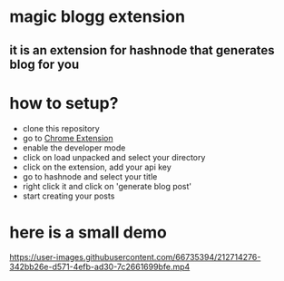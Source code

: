 # magic blogg extension
## it is an extension for hashnode that generates blog for you


# how to setup?
- clone this repository
- go to [Chrome Extension]('chrome://extensions')
- enable the developer mode
- click on load unpacked and select your directory
- click on the extension, add your api key
- go to hashnode and select your title
- right click it and click on 'generate blog post'
- start creating your posts

# here is a small demo

https://user-images.githubusercontent.com/66735394/212714276-342bb26e-d571-4efb-ad30-7c2661699bfe.mp4


